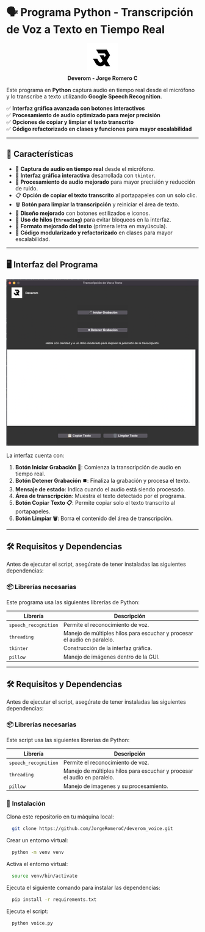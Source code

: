 # 🗣️ Programa Python - Transcripción de Voz a Texto en Tiempo Real

<p align="center">
  <img src="img/logo_deverom.png" alt="Deverom Logo" width="80" height="80"><br>
  <strong>Deverom - Jorge Romero C</strong>
</p>

Este programa en **Python** captura audio en tiempo real desde el micrófono y lo transcribe a texto utilizando **Google Speech Recognition**.  

✅ **Interfaz gráfica avanzada con botones interactivos**  
✅ **Procesamiento de audio optimizado para mejor precisión**  
✅ **Opciones de copiar y limpiar el texto transcrito**  
✅ **Código refactorizado en clases y funciones para mayor escalabilidad**  

---

## 📌 **Características**
- 🎤 **Captura de audio en tiempo real** desde el micrófono.
- 🚀 **Interfaz gráfica interactiva** desarrollada con `tkinter`.
- 🔄 **Procesamiento de audio mejorado** para mayor precisión y reducción de ruido.
- 📋 **Opción de copiar el texto transcrito** al portapapeles con un solo clic.
- 🗑️ **Botón para limpiar la transcripción** y reiniciar el área de texto.
- 🎨 **Diseño mejorado** con botones estilizados e iconos.
- 🧵 **Uso de hilos (`threading`)** para evitar bloqueos en la interfaz.
- 📝 **Formato mejorado del texto** (primera letra en mayúscula).
- 🔧 **Código modularizado y refactorizado** en clases para mayor escalabilidad.

---

## 🖥️ **Interfaz del Programa**
<p align="center">
  <img src="img/Interfaz.png" alt="Interfaz del Programa" width="700">
</p>

La interfaz cuenta con:
1. **Botón Iniciar Grabación 🎤**: Comienza la transcripción de audio en tiempo real.
2. **Botón Detener Grabación ⏹️**: Finaliza la grabación y procesa el texto.
3. **Mensaje de estado**: Indica cuando el audio está siendo procesado.
4. **Área de transcripción**: Muestra el texto detectado por el programa.
5. **Botón Copiar Texto 📋**: Permite copiar solo el texto transcrito al portapapeles.
6. **Botón Limpiar 🗑️**: Borra el contenido del área de transcripción.

---

## 🛠️ **Requisitos y Dependencias**
Antes de ejecutar el script, asegúrate de tener instaladas las siguientes dependencias:

### 📦 **Librerías necesarias**
Este programa usa las siguientes librerías de Python:

| Librería               | Descripción |
|------------------------|------------|
| `speech_recognition`   | Permite el reconocimiento de voz. |
| `threading`           | Manejo de múltiples hilos para escuchar y procesar el audio en paralelo. |
| `tkinter`             | Construcción de la interfaz gráfica. |
| `pillow`              | Manejo de imágenes dentro de la GUI. |

---

## 🛠️ **Requisitos y Dependencias**
Antes de ejecutar el script, asegúrate de tener instaladas las siguientes dependencias:

### 📦 **Librerías necesarias**
Este script usa las siguientes librerías de Python:

| Librería               | Descripción |
|------------------------|------------|
| `speech_recognition`   | Permite el reconocimiento de voz. |
| `threading`            | Manejo de múltiples hilos para escuchar y procesar el audio en paralelo. |
| `pillow`               | Manejo de imagenes y su procesamiento. |

### 🔧 **Instalación**

Clona este repositorio en tu máquina local:
```bash
  git clone https://github.com/JorgeRomeroC/deverom_voice.git
```




Crear un entorno virtual:
```bash
  python -m venv venv
```

Activa el entorno virtual:
```bash
  source venv/bin/activate
```
Ejecuta el siguiente comando para instalar las dependencias:

```bash
  pip install -r requirements.txt
```

Ejecuta el script:

```bash
  python voice.py
```